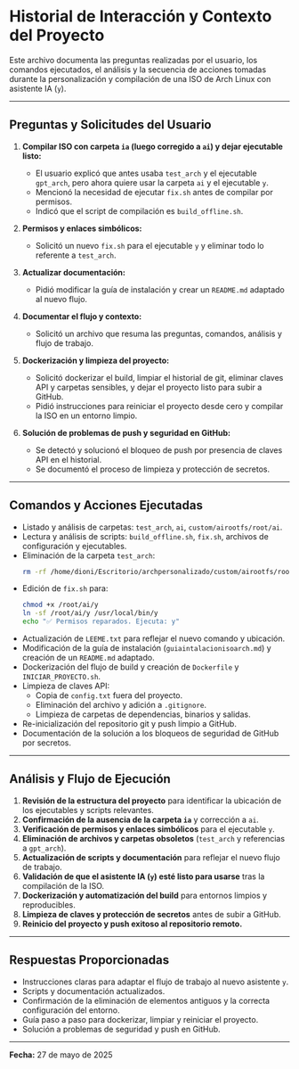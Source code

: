 # Historial de Interacción y Contexto del Proyecto

Este archivo documenta las preguntas realizadas por el usuario, los comandos ejecutados, el análisis y la secuencia de acciones tomadas durante la personalización y compilación de una ISO de Arch Linux con asistente IA (`y`).

---

## Preguntas y Solicitudes del Usuario

1. **Compilar ISO con carpeta `ia` (luego corregido a `ai`) y dejar ejecutable listo:**
   - El usuario explicó que antes usaba `test_arch` y el ejecutable `gpt_arch`, pero ahora quiere usar la carpeta `ai` y el ejecutable `y`.
   - Mencionó la necesidad de ejecutar `fix.sh` antes de compilar por permisos.
   - Indicó que el script de compilación es `build_offline.sh`.

2. **Permisos y enlaces simbólicos:**
   - Solicitó un nuevo `fix.sh` para el ejecutable `y` y eliminar todo lo referente a `test_arch`.

3. **Actualizar documentación:**
   - Pidió modificar la guía de instalación y crear un `README.md` adaptado al nuevo flujo.

4. **Documentar el flujo y contexto:**
   - Solicitó un archivo que resuma las preguntas, comandos, análisis y flujo de trabajo.

5. **Dockerización y limpieza del proyecto:**
   - Solicitó dockerizar el build, limpiar el historial de git, eliminar claves API y carpetas sensibles, y dejar el proyecto listo para subir a GitHub.
   - Pidió instrucciones para reiniciar el proyecto desde cero y compilar la ISO en un entorno limpio.

6. **Solución de problemas de push y seguridad en GitHub:**
   - Se detectó y solucionó el bloqueo de push por presencia de claves API en el historial.
   - Se documentó el proceso de limpieza y protección de secretos.

---

## Comandos y Acciones Ejecutadas

- Listado y análisis de carpetas: `test_arch`, `ai`, `custom/airootfs/root/ai`.
- Lectura y análisis de scripts: `build_offline.sh`, `fix.sh`, archivos de configuración y ejecutables.
- Eliminación de la carpeta `test_arch`:
  ```bash
  rm -rf /home/dioni/Escritorio/archpersonalizado/custom/airootfs/root/test_arch
  ```
- Edición de `fix.sh` para:
  ```bash
  chmod +x /root/ai/y
  ln -sf /root/ai/y /usr/local/bin/y
  echo "✅ Permisos reparados. Ejecuta: y"
  ```
- Actualización de `LEEME.txt` para reflejar el nuevo comando y ubicación.
- Modificación de la guía de instalación (`guiaintalacionisoarch.md`) y creación de un `README.md` adaptado.
- Dockerización del flujo de build y creación de `Dockerfile` y `INICIAR_PROYECTO.sh`.
- Limpieza de claves API:
  - Copia de `config.txt` fuera del proyecto.
  - Eliminación del archivo y adición a `.gitignore`.
  - Limpieza de carpetas de dependencias, binarios y salidas.
- Re-inicialización del repositorio git y push limpio a GitHub.
- Documentación de la solución a los bloqueos de seguridad de GitHub por secretos.

---

## Análisis y Flujo de Ejecución

1. **Revisión de la estructura del proyecto** para identificar la ubicación de los ejecutables y scripts relevantes.
2. **Confirmación de la ausencia de la carpeta `ia`** y corrección a `ai`.
3. **Verificación de permisos y enlaces simbólicos** para el ejecutable `y`.
4. **Eliminación de archivos y carpetas obsoletos** (`test_arch` y referencias a `gpt_arch`).
5. **Actualización de scripts y documentación** para reflejar el nuevo flujo de trabajo.
6. **Validación de que el asistente IA (`y`) esté listo para usarse** tras la compilación de la ISO.
7. **Dockerización y automatización del build** para entornos limpios y reproducibles.
8. **Limpieza de claves y protección de secretos** antes de subir a GitHub.
9. **Reinicio del proyecto y push exitoso al repositorio remoto.**

---

## Respuestas Proporcionadas

- Instrucciones claras para adaptar el flujo de trabajo al nuevo asistente `y`.
- Scripts y documentación actualizados.
- Confirmación de la eliminación de elementos antiguos y la correcta configuración del entorno.
- Guía paso a paso para dockerizar, limpiar y reiniciar el proyecto.
- Solución a problemas de seguridad y push en GitHub.

---

**Fecha:** 27 de mayo de 2025
